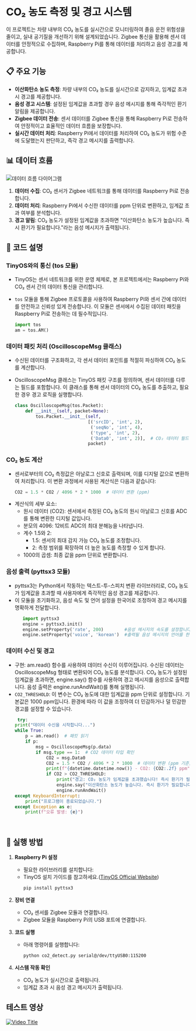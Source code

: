 
# CO₂ 농도 측정 및 경고 시스템

이 프로젝트는 차량 내부의 CO₂ 농도를 실시간으로 모니터링하여 졸음 운전 위험성을 줄이고, 실내 공기질을 개선하기 위해 설계되었습니다. Zigbee 통신을 활용해 센서 데이터를 안정적으로 수집하며, Raspberry Pi를 통해 데이터를 처리하고 음성 경고를 제공합니다.

## 📋 주요 기능

- **이산화탄소 농도 측정**: 차량 내부의 CO₂ 농도를 실시간으로 감지하고, 임계값 초과 시 경고를 제공합니다.
- **음성 경고 시스템**: 설정된 임계값을 초과할 경우 음성 메시지를 통해 즉각적인 환기 알림을 제공합니다.
- **Zigbee 데이터 전송**: 센서 데이터를 Zigbee 통신을 통해 Raspberry Pi로 전송하여 안정적이고 효율적인 데이터 흐름을 보장합니다.
- **실시간 데이터 처리**: Raspberry Pi에서 데이터를 처리하여 CO₂ 농도가 위험 수준에 도달했는지 판단하고, 즉각 경고 메시지를 출력합니다.

## 📊 데이터 흐름

![데이터 흐름 다이어그램](https://github.com/user-attachments/assets/6dd596ab-ffda-4691-8f16-840387ed6b95)

1. **데이터 수집**: CO₂ 센서가 Zigbee 네트워크를 통해 데이터를 Raspberry Pi로 전송합니다.
2. **데이터 처리**: Raspberry Pi에서 수신한 데이터를 ppm 단위로 변환하고, 임계값 초과 여부를 분석합니다.
3. **경고 알림**: CO₂ 농도가 설정된 임계값을 초과하면 "이산화탄소 농도가 높습니다. 즉시 환기가 필요합니다."라는 음성 메시지가 출력됩니다.

## 📖 코드 설명

### TinyOS와의 통신 (tos 모듈)
-  TinyOS는 센서 네트워크를 위한 운영 체제로, 본 프로젝트에서는 Raspberry Pi와 CO₂ 센서 간의 데이터 통신을 관리합니다.
-  `tos` 모듈을 통해 Zigbee 프로토콜을 사용하여 Raspberry Pi와 센서 간에 데이터를 안전하고 신뢰성 있게 전송합니다. 이 모듈은 센서에서 수집된 데이터 패킷을 Raspberry Pi로 전송하는 데 필수적입니다.

    ```python
    import tos
    am = tos.AM()


### 데이터 패킷 처리 (OscilloscopeMsg 클래스) 
- 수신된 데이터를 구조화하고, 각 센서 데이터 포인트를 적절히 파싱하여 CO₂ 농도를 계산합니다.
- OscilloscopeMsg 클래스는 TinyOS 패킷 구조를 정의하며, 센서 데이터를 다루는 필드를 포함합니다. 이 클래스를 통해 센서 데이터의 CO₂ 농도를 추출하고, 필요한 경우 경고 로직을 실행합니다.

    ```python
    class OscilloscopeMsg(tos.Packet):
        def __init__(self, packet=None):
            tos.Packet.__init__(self,
                                [('srcID', 'int', 2),
                                 ('seqNo', 'int', 4),
                                 ('type', 'int', 2),
                                 ('Data0', 'int', 2)],  # CO₂ 데이터 필드
                                packet)

### CO₂ 농도 계산
- 센서로부터의 CO₂ 측정값은 아날로그 신호로 출력되며, 이를 디지털 값으로 변환하여 처리합니다. 이 변환 과정에서 사용된 계산식은 다음과 같습니다:
    ```python
    CO2 = 1.5 * CO2 / 4096 * 2 * 1000  # 데이터 변환 (ppm)

- 계산식의 세부 요소:
    - 원시 데이터 (CO2): 센서에서 측정된 CO₂ 농도의 원시 아날로그 신호를 ADC를 통해 변환한 디지털 값입니다.
    - 분모의 4096: 12비트 ADC의 최대 분해능을 나타냅니다.
    - 계수 1.5와 2:
        - 1.5: 센서의 최대 감지 가능 CO₂ 농도를 조정합니다.
        - 2: 측정 범위를 확장하여 더 높은 농도를 측정할 수 있게 합니다.
    - 1000의 곱셈: 최종 값을 ppm 단위로 변환합니다.


### 음성 출력 (pyttsx3 모듈)
  - pyttsx3는 Python에서 작동하는 텍스트-투-스피치 변환 라이브러리로, CO₂ 농도가 임계값을 초과할 때 사용자에게 즉각적인 음성 경고를 제공합니다.
  - 이 모듈을 초기화하고, 음성 속도 및 언어 설정을 한국어로 조정하여 경고 메시지를 명확하게 전달합니다.
      ```python
         import pyttsx3
         engine = pyttsx3.init()
         engine.setProperty('rate', 200)        #음성 메시지의 속도를 설정합니다.(기본 속도 200)
         engine.setProperty('voice', 'korean')  #출력될 음성 메시지의 언어를 한국어로 설정합니다.
  

### 데이터 수신 및 경고
- 구현: am.read() 함수를 사용하여 데이터 수신이 이루어집니다. 수신된 데이터는 OscilloscopeMsg 형태로 변환되어 CO₂ 농도를 분석합니다. CO₂ 농도가 설정된 임계값을 초과하면, engine.say() 함수를 사용하여 경고 메시지를 음성으로 출력합니다. 음성 출력은 engine.runAndWait()를 통해 실행됩니다.
- `CO2_THRESHOLD`: 이 변수는 CO₂ 농도에 대한 임계값을 ppm 단위로 설정합니다. 기본값은 1000 ppm입니다. 환경에 따라 이 값을 조정하여 더 민감하거나 덜 민감한 경고를 설정할 수 있습니다.
    ```python
     try:
    print("데이터 수신을 시작합니다...")
    while True:
        p = am.read()  # 패킷 읽기
        if p:
            msg = OscilloscopeMsg(p.data)
            if msg.type == 1:  # CO2 데이터 타입 확인
                CO2 = msg.Data0
                CO2 = 1.5 * CO2 / 4096 * 2 * 1000  # 데이터 변환 (ppm 기준)
                print(f"{datetime.datetime.now()} - CO2: {CO2:.2f} ppm")
                if CO2 > CO2_THRESHOLD:
                    print("경고: CO₂ 농도가 임계값을 초과했습니다! 즉시 환기가 필요합니다!")
                    engine.say("이산화탄소 농도가 높습니다. 즉시 환기가 필요합니다.")
                    engine.runAndWait()
    except KeyboardInterrupt:
        print("프로그램이 종료되었습니다.")
    except Exception as e:
        print(f"오류 발생: {e}")




## 🚀 실행 방법

1. **Raspberry Pi 설정**
   - 필요한 라이브러리를 설치합니다: 
   - TinyOS 설치 가이드를 참고하세요.([TinyOS Official Website](http://tinyos.stanford.edu/tinyos-wiki/index.php/TinyOS_Documentation_Wiki))
     ```bash
     pip install pyttsx3
     ```

2. **장비 연결**
   - CO₂ 센서를 Zigbee 모듈과 연결합니다.
   - Zigbee 모듈을 Raspberry Pi의 USB 포트에 연결합니다.

3. **코드 실행**
   - 아래 명령어를 실행합니다:
     ```bash
     python co2_detect.py serial@/dev/ttyUSB0:115200
     ```

4. **시스템 작동 확인**
   - CO₂ 농도가 실시간으로 출력됩니다.
   - 임계값 초과 시 음성 경고 메시지가 출력됩니다.
  
## 테스트 영상
[![Video Title](https://example.com/path/to/thumbnail.jpg)](https://photos.onedrive.com/share/0D986CDA029689A1!sabebe9e726e640689f1b8fedf1a4e9f8?cid=0D986CDA029689A1&resId=0D986CDA029689A1!sabebe9e726e640689f1b8fedf1a4e9f8&ithint=video&e=4%3aQNL5Go&sharingv2=true&fromShare=true&at=9&migratedtospo=true&redeem=aHR0cHM6Ly8xZHJ2Lm1zL3YvYy8wZDk4NmNkYTAyOTY4OWExL0VlZnA2NnZtSm1oQW54dVA3ZkdrNmZnQmV1Q0ZvWDJIRzc4TXUzdjVTbHYzTVE_ZT00OlFOTDVHbyZzaGFyaW5ndjI9dHJ1ZSZmcm9tU2hhcmU9dHJ1ZSZhdD05 "Video Title on OneDrive")

